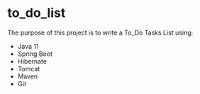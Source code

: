 # to_do_list

The purpose of this project is to write a To_Do Tasks List using: 
- Java 11
- Spring Boot
- Hibernate
- Tomcat
- Maven
- Git 




